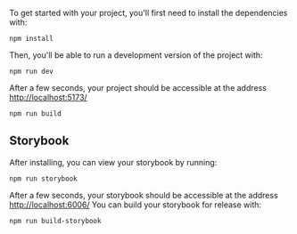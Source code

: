 To get started with your project, you'll first need to install the dependencies with:

```
npm install
```

Then, you'll be able to run a development version of the project with:

```
npm run dev
```
After a few seconds, your project should be accessible at the address
[http://localhost:5173/](http://localhost:5173/)

```
npm run build
```

## Storybook

After installing, you can view your storybook by running:

```
npm run storybook
```

After a few seconds, your storybook should be accessible at the address
[http://localhost:6006/](http://localhost:6006/)
You can build your storybook for release with:

```
npm run build-storybook
```
